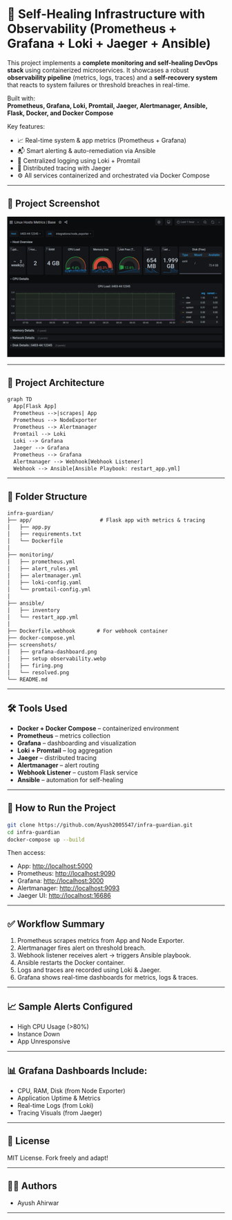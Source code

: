 # 🚀 Self-Healing Infrastructure with Observability (Prometheus + Grafana + Loki + Jaeger + Ansible)

This project implements a **complete monitoring and self-healing DevOps stack** using containerized microservices. It showcases a robust **observability pipeline** (metrics, logs, traces) and a **self-recovery system** that reacts to system failures or threshold breaches in real-time.

Built with:  
**Prometheus, Grafana, Loki, Promtail, Jaeger, Alertmanager, Ansible, Flask, Docker, and Docker Compose**

Key features:
- 📈 Real-time system & app metrics (Prometheus + Grafana)
- 📬 Smart alerting & auto-remediation via Ansible
- 📜 Centralized logging using Loki + Promtail
- 🧵 Distributed tracing with Jaeger
- ⚙️ All services containerized and orchestrated via Docker Compose

---

## 📸 Project Screenshot

![Grafana Dashboard](screenshots/grafana-dashboard.png)

---

## 🧱 Project Architecture

```mermaid
graph TD
  App[Flask App]
  Prometheus -->|scrapes| App
  Prometheus --> NodeExporter
  Prometheus --> Alertmanager
  Promtail --> Loki
  Loki --> Grafana
  Jaeger --> Grafana
  Prometheus --> Grafana
  Alertmanager --> Webhook[Webhook Listener]
  Webhook --> Ansible[Ansible Playbook: restart_app.yml]
```

---

## 📂 Folder Structure

```
infra-guardian/
├── app/                      # Flask app with metrics & tracing
│   ├── app.py
│   ├── requirements.txt
│   └── Dockerfile
│
├── monitoring/
│   ├── prometheus.yml
│   ├── alert_rules.yml
│   ├── alertmanager.yml
│   ├── loki-config.yaml
│   └── promtail-config.yml
│
├── ansible/
│   ├── inventory
│   └── restart_app.yml
│
├── Dockerfile.webhook       # For webhook container
├── docker-compose.yml
├── screenshots/
│   ├── grafana-dashboard.png
│   ├── setup observability.webp
│   ├── firing.png
│   └── resolved.png
└── README.md
```

---

## 🛠️ Tools Used

* **Docker + Docker Compose** – containerized environment
* **Prometheus** – metrics collection
* **Grafana** – dashboarding and visualization
* **Loki + Promtail** – log aggregation
* **Jaeger** – distributed tracing
* **Alertmanager** – alert routing
* **Webhook Listener** – custom Flask service
* **Ansible** – automation for self-healing

---

## 🚀 How to Run the Project

```bash
git clone https://github.com/Ayush2005547/infra-guardian.git
cd infra-guardian
docker-compose up --build
```

Then access:

* App: [http://localhost:5000](http://localhost:5000)
* Prometheus: [http://localhost:9090](http://localhost:9090)
* Grafana: [http://localhost:3000](http://localhost:3000)
* Alertmanager: [http://localhost:9093](http://localhost:9093)
* Jaeger UI: [http://localhost:16686](http://localhost:16686)

---

## ✅ Workflow Summary

1. Prometheus scrapes metrics from App and Node Exporter.
2. Alertmanager fires alert on threshold breach.
3. Webhook listener receives alert → triggers Ansible playbook.
4. Ansible restarts the Docker container.
5. Logs and traces are recorded using Loki & Jaeger.
6. Grafana shows real-time dashboards for metrics, logs & traces.

---

## 📈 Sample Alerts Configured

* High CPU Usage (>80%)
* Instance Down
* App Unresponsive

---

## 📊 Grafana Dashboards Include:

* CPU, RAM, Disk (from Node Exporter)
* Application Uptime & Metrics
* Real-time Logs (from Loki)
* Tracing Visuals (from Jaeger)

---

## 📄 License

MIT License. Fork freely and adapt!

---

## 👨‍💻 Authors

* Ayush Ahirwar

---

